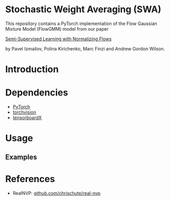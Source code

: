 # Stochastic Weight Averaging (SWA)
This repository contains a PyTorch implementation of the Flow Gaussian Mixture Model (FlowGMM) model from our paper

[Semi-Supervised Learning with Normalizing Flows ](https://invertibleworkshop.github.io/accepted_papers/pdfs/INNF_2019_paper_28.pdf)

by Pavel Izmailov, Polina Kirichenko, Marc Finzi and Andrew Gordon Wilson.

# Introduction

# Dependencies
* [PyTorch](http://pytorch.org/)
* [torchvision](https://github.com/pytorch/vision/)
* [tensorboardX](https://github.com/lanpa/tensorboardX)

# Usage

## Examples

# References

* RealNVP: [github.com/chrischute/real-nvp](https://github.com/chrischute/real-nvp)
